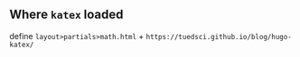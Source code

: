 ## Where `katex` loaded

define `layout>partials>math.html` + `https://tuedsci.github.io/blog/hugo-katex/`
